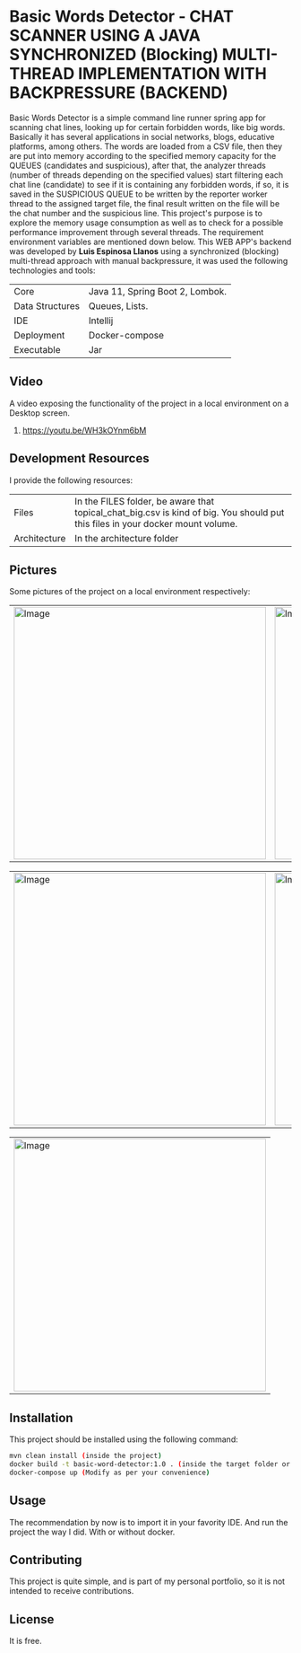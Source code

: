 # Basic Words Detector - CHAT SCANNER USING A JAVA SYNCHRONIZED (Blocking) MULTI-THREAD IMPLEMENTATION WITH BACKPRESSURE  (BACKEND)

Basic Words Detector is a simple command line runner spring app for scanning chat lines, looking up for certain forbidden words, like big words. 
Basically it has several applications in social networks, blogs, educative platforms, among others. The words are loaded from a CSV file, then they are put into 
memory according to the specified memory capacity for the QUEUES (candidates and suspicious), after that, the analyzer threads 
(number of threads depending on the specified values) start filtering each chat line (candidate) to see if it is containing any forbidden words, if so, 
it is saved in the SUSPICIOUS QUEUE to be written by the reporter worker thread to the assigned target file, the final result written on the file will be 
the chat number and the suspicious line. 
This project's purpose is to explore the memory usage consumption as well as to check for a possible performance improvement through several threads.
The requirement environment variables are mentioned down below. This WEB APP's backend was developed by <b>Luis Espinosa Llanos</b> using a synchronized (blocking)
multi-thread approach with manual backpressure, it was used the following technologies and tools: 

<table style="width:100%">
  <tr>
    <td>
  	Core	
    </td>
    <td>
  	Java 11, Spring Boot 2, Lombok.
    </td>
  </tr>
  <tr>
    <td>
  	Data Structures
    </td>
    <td>
  	Queues, Lists.
    </td>
  </tr>
  <tr>
    <td>
  	IDE	
    </td>
    <td>
  	Intellij
    </td>
  </tr>
  <tr>
    <td>
  	Deployment	
    </td>
    <td>
  	Docker-compose
    </td>
  </tr>
  <tr>
    <td>
  	Executable	
    </td>
    <td>
  	Jar
    </td>
  </tr>
</table>

## Video
A video exposing the functionality of the project in a local environment on a Desktop screen.

1. https://youtu.be/WH3kOYnm6bM

## Development Resources
I provide the following resources:

<table style="width:100%">
  <tr>
    <td>
  	Files
    </td>
    <td>
	In the FILES folder, be aware that topical_chat_big.csv is kind of big. You should put this files in your docker mount volume.
    </td>
  </tr>
  <tr>
    <td>
  	Architecture
    </td>
    <td>
	In the architecture folder
    </td>
  </tr>
</table>


## Pictures
Some pictures of the project on a local environment respectively:


<table style="width:100%">
  <tr>
    <td>
  		<img width="450" alt="Image" src="https://user-images.githubusercontent.com/56041525/208266427-bed31ef4-6fe0-45ba-b647-b49342f1e857.png">
	  </td>
    <td>
  	<img width="450" alt="Image" src="https://user-images.githubusercontent.com/56041525/208266441-3d5f189f-2740-403d-b8b2-ce53a7a14e77.PNG">
    </td>
  </tr>
</table>

<table style="width:100%">
  <tr>
    <td>
  		<img width="450" alt="Image" src="https://user-images.githubusercontent.com/56041525/208266450-81009e6e-3631-45e9-b446-f9c10c461606.PNG">
	  </td>
    <td>
  	<img width="450" alt="Image" src="https://user-images.githubusercontent.com/56041525/208266460-e91125b4-bece-4424-bd3c-ecff031512c2.PNG">
    </td>
  </tr>
</table>


<table style="width:100%">
  <tr>
    <td>
  		<img width="450" alt="Image" src="https://user-images.githubusercontent.com/56041525/208266475-1dc86f65-b49d-4d30-8381-d3fe8165f6b0.PNG">
	  </td>
    
  </tr>
</table>


## Installation

This project should be installed using the following command:
```bash
mvn clean install (inside the project)
docker build -t basic-word-detector:1.0 . (inside the target folder or use my image luisllanos8/basic-word-detector:1.0)
docker-compose up (Modify as per your convenience)
```

## Usage
The recommendation by now is to import it in your favority IDE. And run the project the way I did.
With or without docker.

## Contributing
This project is quite simple, and is part of my personal portfolio, so it is not intended to receive contributions.

## License
It is free.
